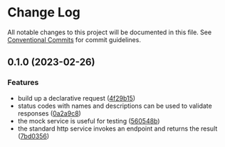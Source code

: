 # Change Log

All notable changes to this project will be documented in this file.
See [Conventional Commits](https://conventionalcommits.org) for commit guidelines.

## 0.1.0 (2023-02-26)


### Features

* build up a declarative request ([4f29b15](https://github.com/zthun/webigail/commit/4f29b15805fc1a3b4abbbfa41fd0bb78b94333e9))
* status codes with names and descriptions can be used to validate responses ([0a2a9c8](https://github.com/zthun/webigail/commit/0a2a9c8f2ed96149f046f454a74ab7ec4357255c))
* the mock service is useful for testing ([560548b](https://github.com/zthun/webigail/commit/560548b5a434d054f23c0de5225dd3dd8af6381a))
* the standard http service invokes an endpoint and returns the result ([7bd0356](https://github.com/zthun/webigail/commit/7bd0356e4886bee502b9ffbbd96574a98e9d00d4))
